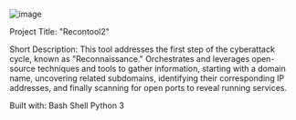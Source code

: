 ![image](https://github.com/user-attachments/assets/edfe3a05-3a62-4dd5-8a77-8d2e702642a4)

Project Title:
"Recontool2"

Short Description:
This tool addresses the first step of the cyberattack cycle, known as "Reconnaissance." 
Orchestrates and leverages open-source techniques and tools to gather information, starting with a domain name, uncovering related subdomains, 
identifying their corresponding IP addresses, and finally scanning for open ports to reveal running services. 


Built with:
Bash Shell
Python 3




